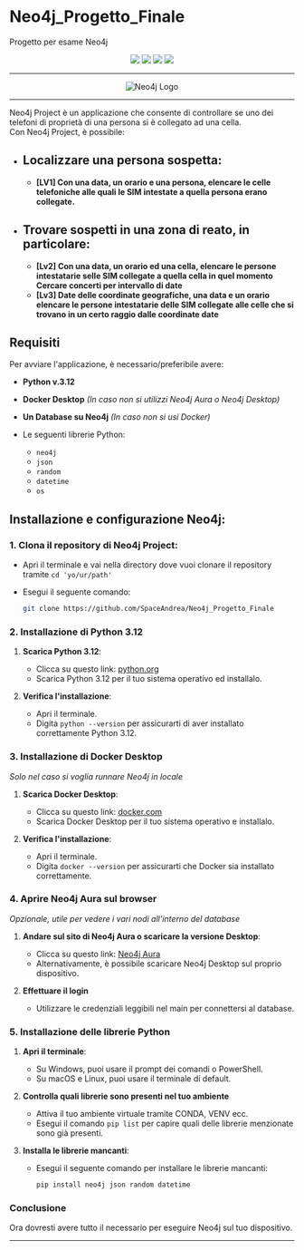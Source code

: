 # Neo4j_Progetto_Finale
Progetto per esame Neo4j

<div align="center">
  <img src="https://img.shields.io/badge/Neo4j-018bff?style=for-the-badge&logo=neo4j&logoColor=white">
  <img src="https://img.shields.io/badge/Python-FFD43B?style=for-the-badge&logo=python&logoColor=blue">
  <img src="https://img.shields.io/badge/windows%20terminal-4D4D4D?style=for-the-badge&logo=windows%20terminal&logoColor=white">
  <img src="https://img.shields.io/badge/Docker-2CA5E0?style=for-the-badge&logo=docker&logoColor=white">
</div>

---

<div align="center">
  <img src="https://github.com/SpaceAndrea/Neo4j_Progetto_Finale/assets/145685548/a2c1c3eb-4dad-47e6-80a0-a5e18234b406" alt="Neo4j Logo" />
</div>

---

Neo4j Project è un applicazione che consente di controllare se uno dei telefoni di proprietà di una persona si è collegato ad una cella. <br>
Con Neo4j Project, è possibile: <b>

- Localizzare una persona sospetta: 
   -
   - [LV1] Con una data, un orario e una persona, elencare le celle telefoniche alle quali le SIM intestate a quella persona erano collegate.

- Trovare sospetti in una zona di reato, in particolare:
   - 
   - [Lv2] Con una data, un orario ed una cella, elencare le persone intestatarie selle SIM collegate a quella cella in quel momento
   Cercare concerti per intervallo di date
   - [Lv3] Date delle coordinate geografiche, una data e un orario elencare le persone intestatarie delle SIM collegate alle celle che si trovano in un certo raggio dalle coordinate date


</b>

## Requisiti

Per avviare l'applicazione, è necessario/preferibile avere:

- **Python v.3.12**
- **Docker Desktop** *(In caso non si utilizzi Neo4j Aura o Neo4j Desktop)*
- **Un Database su Neo4j** *(In caso non si usi Docker)*
  
- Le seguenti librerie Python:
  - `neo4j`
  - `json`
  - `random`
  - `datetime`
  - `os`

## Installazione e configurazione Neo4j:


### 1. Clona il repository di Neo4j Project:

   - Apri il terminale e vai nella directory dove vuoi clonare il repository tramite `cd 'yo/ur/path'`
   - Esegui il seguente comando:
     
     ```sh
     git clone https://github.com/SpaceAndrea/Neo4j_Progetto_Finale
     ```

### 2. Installazione di Python 3.12
1. **Scarica Python 3.12**:
   - Clicca su questo link: [python.org](https://www.python.org/downloads/release/python-3120/)
   - Scarica Python 3.12 per il tuo sistema operativo ed installalo.

2. **Verifica l'installazione**:
   - Apri il terminale.
   - Digita `python --version` per assicurarti di aver installato correttamente Python 3.12.


### 3. Installazione di Docker Desktop

*Solo nel caso si voglia runnare Neo4j in locale*

1. **Scarica Docker Desktop**:
   - Clicca su questo link: [docker.com](https://www.docker.com/products/docker-desktop)
   - Scarica Docker Desktop per il tuo sistema operativo e installalo.

2. **Verifica l'installazione**:
   - Apri il terminale.
   - Digita `docker --version` per assicurarti che Docker sia installato correttamente.

### 4. Aprire Neo4j Aura sul browser

*Opzionale, utile per vedere i vari nodi all'interno del database*

1. **Andare sul sito di Neo4j Aura o scaricare la versione Desktop**:
   - Clicca su questo link: [Neo4j Aura](https://neo4j.com/cloud/platform/aura-graph-database/)
   - Alternativamente, è possibile scaricare Neo4j Desktop sul proprio dispositivo.

2. **Effettuare il login**
   - Utilizzare le credenziali leggibili nel main per connettersi al database.

     
### 5. Installazione delle librerie Python

1. **Apri il terminale**:
   - Su Windows, puoi usare il prompt dei comandi o PowerShell.
   - Su macOS e Linux, puoi usare il terminale di default.

2. **Controlla quali librerie sono presenti nel tuo ambiente**
   - Attiva il tuo ambiente virtuale tramite CONDA, VENV ecc.
   - Esegui il comando `pip list` per capire quali delle librerie menzionate sono già presenti.

3. **Installa le librerie mancanti**:
   - Esegui il seguente comando per installare le librerie mancanti:
     ```sh
     pip install neo4j json random datetime
     ```

### Conclusione

Ora dovresti avere tutto il necessario per eseguire Neo4j sul tuo dispositivo.

---
